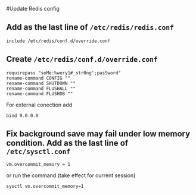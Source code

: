#Update Redis config

## Add as the last line of `/etc/redis/redis.conf`
    
    
    
    include /etc/redis/conf.d/override.conf

## Create `/etc/redis/conf.d/override.conf`


    requirepass "soMe:%wery1#_str0ng';pasSword"
    rename-command CONFIG ""
    rename-command SHUTDOWN ""
    rename-command FLUSHALL ""
    rename-command FLUSHDB ""
    
    
For external conection add



    bind 0.0.0.0

## Fix background save may fail under low memory condition. Add as the last line of `/etc/sysctl.conf` 



    vm.overcommit_memory = 1
    
    
or run the command (take effect for current session)



    sysctl vm.overcommit_memory=1

